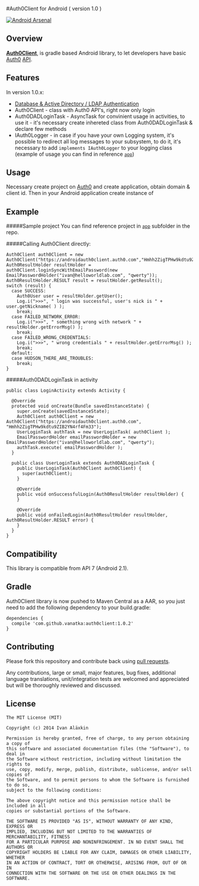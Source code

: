 #Auth0Client for Android ( version 1.0 )

[![Android Arsenal](https://img.shields.io/badge/Android%20Arsenal-auth0client-brightgreen.svg?style=flat)](https://android-arsenal.com/details/1/905)

Overview
---

[**Auth0Client**](https://github.com/vanatka/auth0client), is gradle based Android library, to let developers have basic [Auth0](http://auth0.com) [API](https://docs.auth0.com/auth-api#!#post--oauth-ro).

Features
---
In version 1.0.x:

* [Database & Active Directory / LDAP Authentication](https://docs.auth0.com/auth-api#!#post--oauth-ro)
* Auth0Client - class with Auth0 API's, right now only login
* Auth0DADLoginTask - AsyncTask for convinient usage in activities, to use it - it's necessary create inhereted class from Auth0DADLoginTask & declare few methods
* IAuth0Logger - in case if you have your own Logging system, it's possible to redirect all log messages to your subsystem, to do it, it's necessary to add `implements IAuth0Logger` to your logging class (example of usage you can find in reference [`app`](https://github.com/vanatka/auth0client/tree/master/app))

Usage
---
Necessary create project on [Auth0](http://auth0.com) and create application, obtain domain & client id. Then in your Android application create instance of 

Example
---
#####Sample project
You can find reference project in [`app`](https://github.com/vanatka/auth0client/tree/master/app) subfolder in the repo.


#####Calling Auth0Client directly:

```
Auth0Client auth0Client = new Auth0Client("https://androidauth0client.auth0.com","Hmhh2ZigTPHw9kdtu9ZIB2YN4rf4Fm33");
Auth0ResultHolder resultHolder = auth0Client.loginSyncWithEmailPassword(new EmailPasswordHolder("ivan@helloworldlab.com", "qwerty"));
Auth0ResultHolder.RESULT result = resultHolder.getResult();
switch (result) {
  case SUCCESS:
    Auth0User user = resultHolder.getUser();
    Log.i(">>>", " login was successful, user's nick is " + user.getNickname( ) );
    break;
  case FAILED_NETWORK_ERROR:
    Log.i(">>>", " something wrong with network " + resultHolder.getErrorMsg() );
    break;
  case FAILED_WRONG_CREDENTIALS:
    Log.i(">>>", " wrong credentials " + resultHolder.getErrorMsg() );
    break;
  default:
  case HUDSON_THERE_ARE_TROUBLES:
    break;
}
```


#####Auth0DADLoginTask in activity

```
public class LoginActivity extends Activity {

  @Override
  protected void onCreate(Bundle savedInstanceState) {
    super.onCreate(savedInstanceState);
    Auth0Client auth0Client = new Auth0Client("https://androidauth0client.auth0.com", "Hmhh2ZigTPHw9kdtu9ZIB2YN4rf4Fm33");
    UserLoginTask authTask = new UserLoginTask( auth0Client );
    EmailPasswordHolder emailPasswordHolder = new EmailPasswordHolder("ivan@helloworldlab.com", "qwerty");
    authTask.execute( emailPasswordHolder );
  }

  public class UserLoginTask extends Auth0DADLoginTask {
    public UserLoginTask(Auth0Client auth0Client) {
      super(auth0Client);
    }

    @Override
    public void onSuccessfulLogin(Auth0ResultHolder resultHolder) {
    }

    @Override
    public void onFailedLogin(Auth0ResultHolder resultHolder, Auth0ResultHolder.RESULT error) {
    }
  }
}
```


Compatibility
---
This library is compatible from API 7 (Android 2.1).

Gradle
---
Auth0Client library is now pushed to Maven Central as a AAR, so you just need to add the following dependency to your build.gradle:

```
dependencies {
  compile 'com.github.vanatka:auth0client:1.0.2'
}
```

Contributing
---

Please fork this repository and contribute back using
[pull requests](https://github.com/rockerhieu/emojicon/pulls).

Any contributions, large or small, major features, bug fixes, additional
language translations, unit/integration tests are welcomed and appreciated
but will be thoroughly reviewed and discussed.


License
---
```
The MIT License (MIT)

Copyright (c) 2014 Ivan Aläxkin

Permission is hereby granted, free of charge, to any person obtaining a copy of
this software and associated documentation files (the "Software"), to deal in
the Software without restriction, including without limitation the rights to
use, copy, modify, merge, publish, distribute, sublicense, and/or sell copies of
the Software, and to permit persons to whom the Software is furnished to do so,
subject to the following conditions:

The above copyright notice and this permission notice shall be included in all
copies or substantial portions of the Software.

THE SOFTWARE IS PROVIDED "AS IS", WITHOUT WARRANTY OF ANY KIND, EXPRESS OR
IMPLIED, INCLUDING BUT NOT LIMITED TO THE WARRANTIES OF MERCHANTABILITY, FITNESS
FOR A PARTICULAR PURPOSE AND NONINFRINGEMENT. IN NO EVENT SHALL THE AUTHORS OR
COPYRIGHT HOLDERS BE LIABLE FOR ANY CLAIM, DAMAGES OR OTHER LIABILITY, WHETHER
IN AN ACTION OF CONTRACT, TORT OR OTHERWISE, ARISING FROM, OUT OF OR IN
CONNECTION WITH THE SOFTWARE OR THE USE OR OTHER DEALINGS IN THE SOFTWARE.
```

